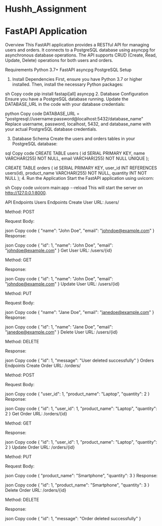 # Hushh_Assignment

# FastAPI Application
Overview
This FastAPI application provides a RESTful API for managing users and orders. It connects to a PostgreSQL database using asyncpg for asynchronous database operations. The API supports CRUD (Create, Read, Update, Delete) operations for both users and orders.

Requirements
Python 3.7+
FastAPI
asyncpg
PostgreSQL
Setup
1. Install Dependencies
First, ensure you have Python 3.7 or higher installed. Then, install the necessary Python packages:

sh
Copy code
pip install fastapi[all] asyncpg
2. Database Configuration
Ensure you have a PostgreSQL database running. Update the DATABASE_URL in the code with your database credentials:

python
Copy code
DATABASE_URL = "postgresql://username:password@localhost:5432/database_name"
Replace username, password, localhost, 5432, and database_name with your actual PostgreSQL database credentials.

3. Database Schema
Create the users and orders tables in your PostgreSQL database:

sql
Copy code
CREATE TABLE users (
    id SERIAL PRIMARY KEY,
    name VARCHAR(255) NOT NULL,
    email VARCHAR(255) NOT NULL UNIQUE
);

CREATE TABLE orders (
    id SERIAL PRIMARY KEY,
    user_id INT REFERENCES users(id),
    product_name VARCHAR(255) NOT NULL,
    quantity INT NOT NULL
);
4. Run the Application
Start the FastAPI application using uvicorn:

sh
Copy code
uvicorn main:app --reload
This will start the server on http://127.0.0.1:8000.

API Endpoints
Users Endpoints
Create User
URL: /users/

Method: POST

Request Body:

json
Copy code
{
    "name": "John Doe",
    "email": "johndoe@example.com"
}
Response:

json
Copy code
{
    "id": 1,
    "name": "John Doe",
    "email": "johndoe@example.com"
}
Get User
URL: /users/{id}

Method: GET

Response:

json
Copy code
{
    "id": 1,
    "name": "John Doe",
    "email": "johndoe@example.com"
}
Update User
URL: /users/{id}

Method: PUT

Request Body:

json
Copy code
{
    "name": "Jane Doe",
    "email": "janedoe@example.com"
}
Response:

json
Copy code
{
    "id": 1,
    "name": "Jane Doe",
    "email": "janedoe@example.com"
}
Delete User
URL: /users/{id}

Method: DELETE

Response:

json
Copy code
{
    "id": 1,
    "message": "User deleted successfully"
}
Orders Endpoints
Create Order
URL: /orders/

Method: POST

Request Body:

json
Copy code
{
    "user_id": 1,
    "product_name": "Laptop",
    "quantity": 2
}
Response:

json
Copy code
{
    "id": 1,
    "user_id": 1,
    "product_name": "Laptop",
    "quantity": 2
}
Get Order
URL: /orders/{id}

Method: GET

Response:

json
Copy code
{
    "id": 1,
    "user_id": 1,
    "product_name": "Laptop",
    "quantity": 2
}
Update Order
URL: /orders/{id}

Method: PUT

Request Body:

json
Copy code
{
    "product_name": "Smartphone",
    "quantity": 3
}
Response:

json
Copy code
{
    "id": 1,
    "product_name": "Smartphone",
    "quantity": 3
}
Delete Order
URL: /orders/{id}

Method: DELETE

Response:

json
Copy code
{
    "id": 1,
    "message": "Order deleted successfully"
}
